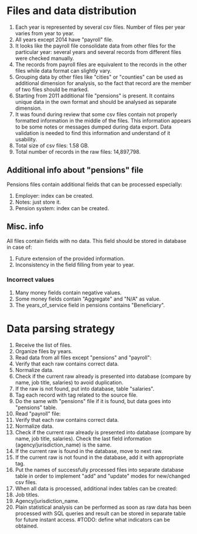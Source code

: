 # Files and data distribution
1. Each year is represented by several csv files. Number of files per year varies from year to year.
2. All years except 2014 have "payroll" file.
3. It looks like the payroll file consolidate data from other files for the particular year: several years and several records from different files were checked manually.
4. The records from payroll files are equivalent to the records in the other files while data format can slightly vary.
5. Grouping data by other files like "cities" or "counties" can be used as additional dimension for analysis, so the fact that record are the member of two files should be marked.
6. Starting from 2011 additional file "pensions" is present. It contains unique data in the own format and should be analysed as separate dimension.
7. It was found during review that some csv files contain not properly formatted information in the middle of the files. This information appears to be some notes or messages dumped during data export. Data validation is needed to find this information and understand of it usability.
8. Total size of csv files: 1.58 GB.
9. Total number of records in the raw files: 14,897,798.

## Additional info about "pensions" file
Pensions files contain additional fields that can be processed especially:

1. Employer: index can be created.
2. Notes: just store it.
3. Pension system: index can be created.

## Misc. info
All files contain fields with no data. This field should be stored in database in case of: 

  1. Future extension of the provided information.
  2. Inconsistency in the field filling from year to year.

### Incorrect values
1. Many money fields contain negative values.
2. Some money fields contain "Aggregate" and "N/A" as value.
3. The years\_of\_service field in pensions contains "Beneficiary".

# Data parsing strategy
1. Receive the list of files.
2. Organize files by years.
3. Read data from all files except "pensions" and "payroll":
  1. Verify that each raw contains correct data.
  2. Normalize data.
  3. Check if the current raw already is presented into database (compare by name, job title, salaries) to avoid duplication.
  4. If the raw is not found, put into database, table "salaries".
  5. Tag each record with tag related to the source file.
4. Do the same with "pensions" file if it is found, but data goes into "pensions" table.
5. Read "payroll" file:
  1. Verify that each raw contains correct data.
  2. Normalize data.
  3. Check if the current raw already is presented into database (compare by name, job title, salaries). Check  the last field information (agency/jurisdiction_name) is the same.
  4. If the current raw is found in the database, move to next raw.
  5. If the current raw is not found in the database, add it with appropriate tag.
6. Put the names of successfully processed files into separate database table in order to implement "add" and "update" modes for new/changed csv files.
7. When all data is processed, additional index tables can be created:
  1. Job titles.
  2. Agency/jurisdiction_name.
8. Plain statistical analysis can be performed as soon as raw data has been processed with SQL queries and result can be stored in separate table for future instant access. #TODO: define what indicators can be obtained.
